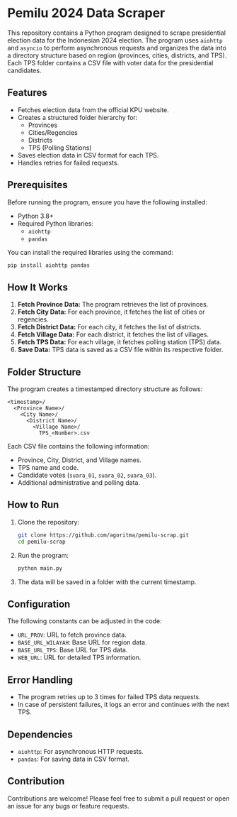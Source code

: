 # Pemilu 2024 Data Scraper

This repository contains a Python program designed to scrape presidential election data for the Indonesian 2024 election. The program uses `aiohttp` and `asyncio` to perform asynchronous requests and organizes the data into a directory structure based on region (provinces, cities, districts, and TPS). Each TPS folder contains a CSV file with voter data for the presidential candidates.

## Features

- Fetches election data from the official KPU website.
- Creates a structured folder hierarchy for:
  - Provinces
  - Cities/Regencies
  - Districts
  - TPS (Polling Stations)
- Saves election data in CSV format for each TPS.
- Handles retries for failed requests.

## Prerequisites

Before running the program, ensure you have the following installed:

- Python 3.8+
- Required Python libraries:
  - `aiohttp`
  - `pandas`

You can install the required libraries using the command:

```bash
pip install aiohttp pandas
```

## How It Works

1. **Fetch Province Data:** The program retrieves the list of provinces.
2. **Fetch City Data:** For each province, it fetches the list of cities or regencies.
3. **Fetch District Data:** For each city, it fetches the list of districts.
4. **Fetch Village Data:** For each district, it fetches the list of villages.
5. **Fetch TPS Data:** For each village, it fetches polling station (TPS) data.
6. **Save Data:** TPS data is saved as a CSV file within its respective folder.

## Folder Structure

The program creates a timestamped directory structure as follows:

```
<timestamp>/
  <Province Name>/
    <City Name>/
      <District Name>/
        <Village Name>/
          TPS_<Number>.csv
```

Each CSV file contains the following information:
- Province, City, District, and Village names.
- TPS name and code.
- Candidate votes (`suara_01`, `suara_02`, `suara_03`).
- Additional administrative and polling data.

## How to Run

1. Clone the repository:
   ```bash
   git clone https://github.com/agoritma/pemilu-scrap.git
   cd pemilu-scrap
   ```

2. Run the program:
   ```bash
   python main.py
   ```

3. The data will be saved in a folder with the current timestamp.

## Configuration

The following constants can be adjusted in the code:

- `URL_PROV`: URL to fetch province data.
- `BASE_URL_WILAYAH`: Base URL for region data.
- `BASE_URL_TPS`: Base URL for TPS data.
- `WEB_URL`: URL for detailed TPS information.

## Error Handling

- The program retries up to 3 times for failed TPS data requests.
- In case of persistent failures, it logs an error and continues with the next TPS.

## Dependencies

- `aiohttp`: For asynchronous HTTP requests.
- `pandas`: For saving data in CSV format.

## Contribution

Contributions are welcome! Please feel free to submit a pull request or open an issue for any bugs or feature requests.

